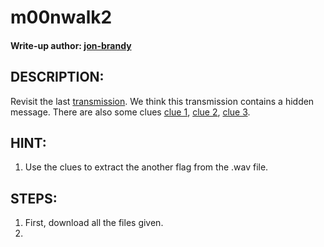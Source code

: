 # m00nwalk2
#### Write-up author: [jon-brandy](https://github.com/jon-brandy)
## DESCRIPTION:
Revisit the last [transmission](https://github.com/jon-brandy/CTF-WRITE-UP/blob/d7461443403a3cf9feb925e15a85feeeccb40d5e/Asset/m00nwalk2/message.wav). 
We think this transmission contains a hidden message. There are also some clues [clue 1](https://github.com/jon-brandy/CTF-WRITE-UP/blob/d7461443403a3cf9feb925e15a85feeeccb40d5e/Asset/m00nwalk2/clue1.wav), [clue 2](https://github.com/jon-brandy/CTF-WRITE-UP/blob/d7461443403a3cf9feb925e15a85feeeccb40d5e/Asset/m00nwalk2/clue2.wav), [clue 3](https://github.com/jon-brandy/CTF-WRITE-UP/blob/d7461443403a3cf9feb925e15a85feeeccb40d5e/Asset/m00nwalk2/clue3.wav).
## HINT:
1. Use the clues to extract the another flag from the .wav file.
## STEPS:
1. First, download all the files given.
2. 
